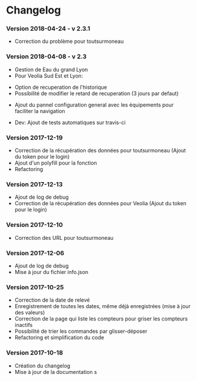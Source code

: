 # Changelog

### Version 2018-04-24 - v 2.3.1
* Correction du problème pour toutsurmoneau

### Version 2018-04-08 - v 2.3
* Gestion de Eau du grand Lyon
* Pour Veolia Sud Est et Lyon:
- Option de recuperation de l'historique
- Possibilité de modifier le retard de recuperation (3 jours par defaut)

* Ajout du pannel configuration general avec les équipements pour faciliter la navigation

* Dev: Ajout de tests automatiques sur travis-ci

### Version 2017-12-19

* Correction de la récupération des données pour toutsurmoneau (Ajout du token pour le login)
* Ajout d'un polyfill pour la fonction
* Refactoring

### Version 2017-12-13

* Ajout de log de debug
* Correction de la récupération des données pour Veolia (Ajout du token pour le login)

### Version 2017-12-10

* Correction des URL pour toutsurmoneau

### Version 2017-12-06

* Ajout de log de debug
* Mise à jour du fichier info.json

### Version 2017-10-25

* Correction de la date de relevé
* Enregistrement de toutes les dates, même déjà enregistrées (mise à jour des valeurs)
* Correction de la page qui liste les compteurs pour griser les compteurs inactifs
* Possibilité de trier les commandes par glisser-déposer
* Refactoring et simplification du code

### Version 2017-10-18

* Création du changelog
* Mise à jour de la documentation
s